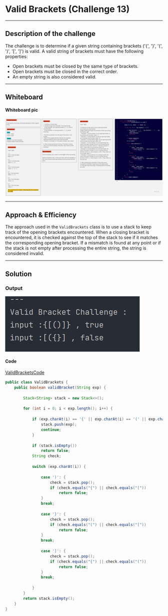 # Valid Brackets (Challenge 13)

---

## Description of the challenge

The challenge is to determine if a given string containing brackets ('{', '}', '(', ')', '[', ']') is valid. A valid string of brackets must have the following properties:

- Open brackets must be closed by the same type of brackets.
- Open brackets must be closed in the correct order.
- An empty string is also considered valid.

---

## Whiteboard

#### Whiteboard pic

![](img/CC13.jpg)

---

## Approach & Efficiency

The approach used in the `ValidBrackets` class is to use a stack to keep track of the opening brackets encountered. When a closing bracket is encountered, it is checked against the top of the stack to see if it matches the corresponding opening bracket. If a mismatch is found at any point or if the stack is not empty after processing the entire string, the string is considered invalid.

---

## Solution

### Output

![](img/validOutput.png)

#### Code

[ValidBracketsCode](./lib/src/main/java/stackqueue/stack/ValidBrackets.java)

```java
public class ValidBrackets {
    public boolean validBracket(String exp) {

        Stack<String> stack = new Stack<>();

        for (int i = 0; i < exp.length(); i++) {

            if (exp.charAt(i) == '{' || exp.charAt(i) == '(' || exp.charAt(i) == '[') {
                stack.push(exp);
                continue;
            }

            if (stack.isEmpty())
                return false;
            String check;

            switch (exp.charAt(i)) {

                case ')': {
                    check = stack.pop();
                    if (check.equals("{") || check.equals("["))
                        return false;
                }
                break;

                case '}': {
                    check = stack.pop();
                    if (check.equals("(") || check.equals("["))
                        return false;
                }
                break;

                case ']': {
                    check = stack.pop();
                    if (check.equals("{") || check.equals("("))
                        return false;
                }
                break;

            }
        }
        return stack.isEmpty();
    }
}

```